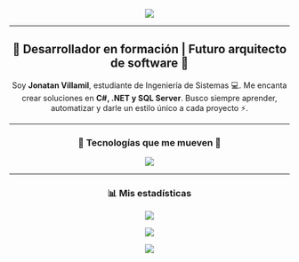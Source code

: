<!-- Banner con animación -->
<p align="center">
  <img src="https://readme-typing-svg.herokuapp.com?font=Orbitron&size=40&duration=3000&pause=1000&color=FF5733&center=true&vCenter=true&width=800&lines=🚀+Hey!+Soy+Jonatan+Villamil;👨‍💻+Ingeniería+de+Sistemas;⚡+Apasionado+por+C%23+.NET+y+SQL;🔥+Let's+Code+the+Future!" />
</p>

---

<!-- Presentación -->
<h2 align="center">👾 Desarrollador en formación | Futuro arquitecto de software 🚀</h2>

<p align="center">
Soy <b>Jonatan Villamil</b>, estudiante de Ingeniería de Sistemas 💻.  
Me encanta crear soluciones en <b>C#, .NET y SQL Server</b>.  
Busco siempre aprender, automatizar y darle un estilo único a cada proyecto ⚡.
</p>

---

<!-- Skills animadas -->
<h3 align="center">🚀 Tecnologías que me mueven 🚀</h3>
<p align="center">
  <img src="https://skillicons.dev/icons?i=cs,dotnet,git,github,bootstrap,mysql,postgres,visualstudio,vscode" />
</p>

---

<!-- Stats -->
<h3 align="center">📊 Mis estadísticas</h3>
<p align="center">
  <img src="https://github-readme-stats.vercel.app/api?username=JonatanVillamilRodriguez&show_icons=true&theme=tokyonight&count_private=true&hide_border=true" />
</p>
<p align="center">
  <img src="https://github-readme-streak-stats.herokuapp.com?user=JonatanVillamilRodriguez&theme=tokyonight&hide_border=true" />
</p>
<p align="center">
  <img src="https://github-readme-stats.vercel.app/api/top-langs/?username=JonatanVillamilRodriguez&layout=compact&theme=tokyonight&hide_border=true" />
</p>




